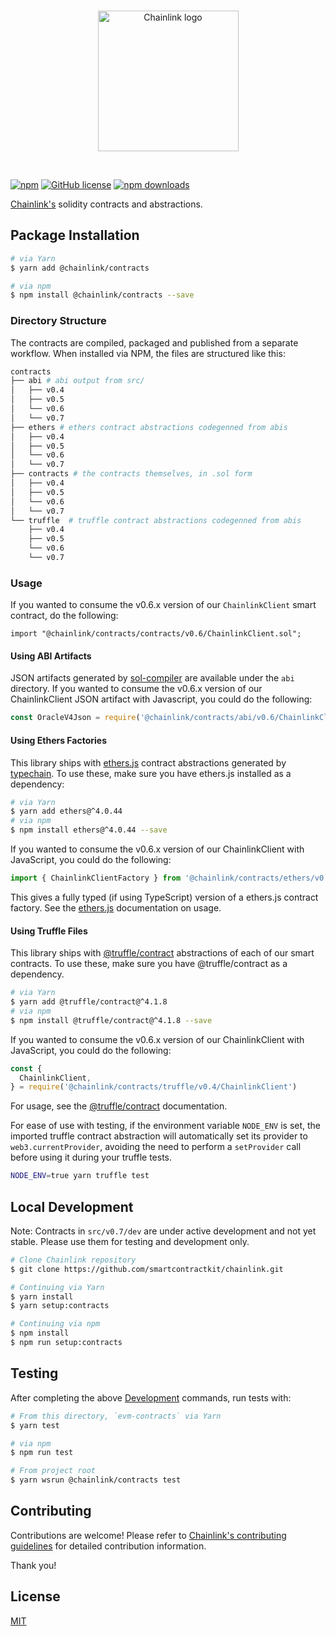 <br/>
<p align="center">
<a href="https://chain.link/" target="_blank" color="#0d2990">
  <img src="https://raw.githubusercontent.com/smartcontractkit/explorer/develop/styleguide/static/images/logo-contracts-blue.svg" width="225" alt="Chainlink logo">
</a>
</p>
<br/>

[![npm](https://img.shields.io/npm/v/@chainlink/contracts?style=flat-square)](https://www.npmjs.com/package/@chainlink/contracts)
[![GitHub license](https://img.shields.io/github/license/smartcontractkit/chainlink?style=flat-square)](https://github.com/smartcontractkit/chainlink/blob/master/LICENSE)
[![npm downloads](https://img.shields.io/npm/dt/@chainlink/contracts?style=flat-square)](https://npmjs.com/package/@chainlink/contracts)

[Chainlink's](https://chain.link/) solidity contracts and abstractions.

## Package Installation

```sh
# via Yarn
$ yarn add @chainlink/contracts

# via npm
$ npm install @chainlink/contracts --save
```

### Directory Structure

The contracts are compiled, packaged and published from a separate workflow. When installed via NPM, the files are structured like this:

```sh
contracts
├── abi # abi output from src/
│   ├── v0.4
│   ├── v0.5
│   └── v0.6
│   └── v0.7
├── ethers # ethers contract abstractions codegenned from abis
│   ├── v0.4
│   ├── v0.5
│   └── v0.6
│   └── v0.7
├── contracts # the contracts themselves, in .sol form
│   ├── v0.4
│   ├── v0.5
│   └── v0.6
│   └── v0.7
└── truffle  # truffle contract abstractions codegenned from abis
    ├── v0.4
    ├── v0.5
    └── v0.6
    └── v0.7
```

### Usage

If you wanted to consume the v0.6.x version of our `ChainlinkClient` smart contract, do the following:

```solidity
import "@chainlink/contracts/contracts/v0.6/ChainlinkClient.sol";
```

#### Using ABI Artifacts

JSON artifacts generated by [sol-compiler](https://sol-compiler.com/) are available under the `abi` directory. If you wanted to consume the v0.6.x version of our ChainlinkClient JSON artifact with Javascript, you could do the following:

```js
const OracleV4Json = require('@chainlink/contracts/abi/v0.6/ChainlinkClient.json')
```

#### Using Ethers Factories

This library ships with [ethers.js](https://github.com/ethers-io/ethers.js/) contract abstractions generated by [typechain](https://github.com/ethereum-ts/TypeChain). To use these, make sure you have ethers.js installed as a dependency:

```sh
# via Yarn
$ yarn add ethers@^4.0.44
# via npm
$ npm install ethers@^4.0.44 --save
```

If you wanted to consume the v0.6.x version of our ChainlinkClient with JavaScript, you could do the following:

```ts
import { ChainlinkClientFactory } from '@chainlink/contracts/ethers/v0.6/ChainlinkClientFactory'
```

This gives a fully typed (if using TypeScript) version of a ethers.js contract factory. See the [ethers.js](https://docs.ethers.io/ethers.js/html/api-contract.html) documentation on usage.

#### Using Truffle Files

This library ships with [@truffle/contract](https://github.com/trufflesuite/truffle/tree/master/packages/contract#readme) abstractions of each of our smart contracts. To use these, make sure you have @truffle/contract as a dependency.

```sh
# via Yarn
$ yarn add @truffle/contract@^4.1.8
# via npm
$ npm install @truffle/contract@^4.1.8 --save
```

If you wanted to consume the v0.6.x version of our ChainlinkClient with JavaScript, you could do the following:

```js
const {
  ChainlinkClient,
} = require('@chainlink/contracts/truffle/v0.4/ChainlinkClient')
```

For usage, see the [@truffle/contract](https://github.com/trufflesuite/truffle/tree/master/packages/contract#readme) documentation.

For ease of use with testing, if the environment variable `NODE_ENV` is set, the imported truffle contract abstraction will automatically set its provider to `web3.currentProvider`, avoiding the need to perform a `setProvider` call before using it during your truffle tests.

```sh
NODE_ENV=true yarn truffle test
```

## Local Development

Note: Contracts in `src/v0.7/dev` are under active development and not yet stable.
Please use them for testing and development only.

```bash
# Clone Chainlink repository
$ git clone https://github.com/smartcontractkit/chainlink.git

# Continuing via Yarn
$ yarn install
$ yarn setup:contracts

# Continuing via npm
$ npm install
$ npm run setup:contracts
```

## Testing

After completing the above [Development](#Development) commands, run tests with:

```sh
# From this directory, `evm-contracts` via Yarn
$ yarn test

# via npm
$ npm run test

# From project root
$ yarn wsrun @chainlink/contracts test
```

## Contributing

Contributions are welcome! Please refer to
[Chainlink's contributing guidelines](./docs/CONTRIBUTING.md) for detailed
contribution information.

Thank you!

## License

[MIT](https://choosealicense.com/licenses/mit/)
